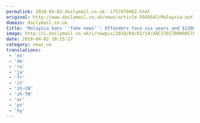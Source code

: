 ```yaml
---
permalink: 2018-04-02-dailymail.co.uk--1757479462.html
original: http://www.dailymail.co.uk/news/article-5569547/Malaysia-outlaws-fake-news-sets-jail-six-years.html?ITO=1490&ns_mchannel=rss&ns_campaign=1490
domain: dailymail.co.uk
title: 'Malaysia bans ''fake news'': Offenders face six years and $130K fine'
image: http://i.dailymail.co.uk/i/newpix/2018/04/02/14/4AC3701700000578-0-image-a-33_1522677578510.jpg
date: 2018-04-02 18:15:17
category: news_us
translations: 
 - 'es'
 - 'de'
 - 'ru'
 - 'ja'
 - 'fr'
 - 'it'
 - 'zh-CN'
 - 'zh-TW'
 - 'ar'
 - 'pt'
 - 'hy'
---
```


